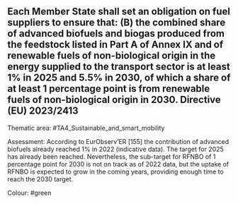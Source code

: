 ## Each Member State shall set an obligation on fuel suppliers to ensure that: (B) the combined share of advanced biofuels and biogas produced from the feedstock listed in Part A of Annex IX and of renewable fuels of non-biological origin in the energy supplied to the transport sector is at least 1% in 2025 and 5.5% in 2030, of which a share of at least 1 percentage point is from renewable fuels of non-biological origin in 2030. Directive (EU) 2023/2413

Thematic area: #TA4_Sustainable_and_smart_mobility

Assessment: According to EurObserv’ER [155] the contribution of advanced biofuels already reached 1% in 2022 (indicative data). The target for 2025 has already been reached. Nevertheless, the sub-target for RFNBO of 1 percentage point for 2030 is not on track as of 2022 data, but the uptake of RFNBO is expected to grow in the coming years, providing enough time to reach the 2030 target.

Colour: #green